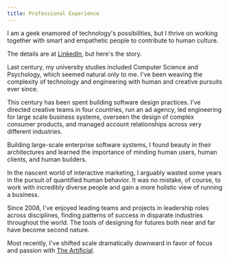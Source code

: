 ```yaml
---
title: Professional Experience
---
```


I am a geek enamored of technology's possibilities, but I thrive on working together with smart and empathetic people to contribute to human culture.

The details are at [LinkedIn](http://www.linkedin.com/in/gerwitz), but here's the story.

Last century, my university studies included Computer Science and Psychology, which seemed natural only to me. I've been weaving the complexity of technology and engineering with human and creative pursuits ever since.

This century has been spent building software design practices. I've directed creative teams in four countries, run an ad agency, led engineering for large scale business systems, overseen the design of complex consumer products, and managed account relationships across very different industries.

Building large-scale enterprise software systems, I found beauty in their architectures and learned the importance of minding human users, human clients, and human builders.

In the nascent world of interactive marketing, I arguably wasted some years in the pursuit of quantified human behavior. It was no mistake, of course, to work with incredibly diverse people and gain a more holistic view of running a business.

Since 2008, I've enjoyed leading teams and projects in leadership roles across disciplines, finding patterns of success in disparate industries throughout the world. The tools of designing for futures both near and far have become second nature.

Most recently, I've shifted scale dramatically downward in favor of focus and passion with [The Artificial](https://theartificial.com/).
